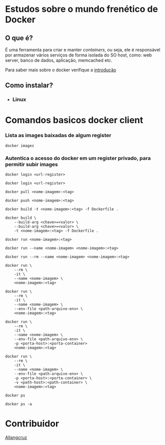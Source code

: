 # Estudos sobre o mundo frenético de Docker

## O que é?
É uma ferramenta para criar e manter *containers*, ou seja, ele é responsável por armazenar vários serviços de forma isolada do SO host, como: web server, banco de dados, aplicação, memcached etc.

Para saber mais sobre o docker verifique a [introdução](https://github.com/Allangcruz/docker-estudos/blob/master/indroducao.md)

## Como instalar?

- ### Linux

# Comandos basicos docker client

### Lista as images baixadas de algum register
```
docker images
```

### Autentica o acesso do docker em um register privado, para permitir subir images
```
docker login <url-register>
```

```
docker login <url-register>
```

```
docker pull <nome-imagem>:<tag>
```

```
docker push <nome-imagem>:<tag>
```

```
docker build -t <nome-imagem>:<tag> -f Dockerfile .
```

```
docker build \
    --build-arg <chave>=<valor> \
    --build-arg <chave>=<valor> \
    -t <nome-imagem>:<tag> -f Dockerfile .
```

```
docker run <nome-imagem>:<tag>
```

```
docker run --name <nome-imagem> <nome-imagem>:<tag>
```

```
docker run --rm --name <nome-imagem> <nome-imagem>:<tag>
```

```
docker run \
    --rm \
    -it \
    --name <nome-imagem> \
    <nome-imagem>:<tag>
```

```
docker run \
    --rm \
    -it \
    --name <nome-imagem> \
    --env-file <path-arquivo-env> \
    <nome-imagem>:<tag>
```

```
docker run \
    --rm \
    -it \
    --name <nome-imagem> \
    --env-file <path-arquivo-env> \
    -p <porta-host>:<porta-container> 
    <nome-imagem>:<tag>
```

```
docker run \
    --rm \
    -it \
    --name <nome-imagem> \
    --env-file <path-arquivo-env> \
    -p <porta-host>:<porta-container> \
    -v <path-host>:<path-container> \
    <nome-imagem>:<tag>
```

```
docker ps
```

```
docker ps -a
```

# Contribuidor
[Allangcruz](https://github.com/Allangcruz)